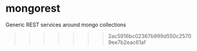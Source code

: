 # mongorest
Generic REST services around mongo collections
>>>>>>> 2ac5916bc02367b999d550c25709ee7b2eac61af
